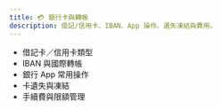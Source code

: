 ```yaml
---
title: 💳 銀行卡與轉帳
description: 借記/信用卡、IBAN、App 操作、遺失凍結與費用。
---
```


- 借記卡／信用卡類型
- IBAN 與國際轉帳
- 銀行 App 常用操作
- 卡遺失與凍結
- 手續費與限額管理
